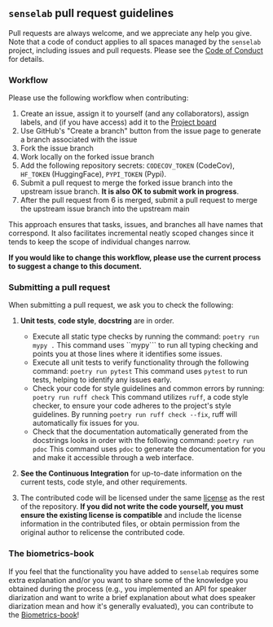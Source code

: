 ## ```senselab``` pull request guidelines
Pull requests are always welcome, and we appreciate any help you give. Note that a code of conduct applies to all spaces managed by the ```senselab``` project, including issues and pull requests. Please see the [Code of Conduct](CODE_OF_CONDUCT.md) for details.


### Workflow
Please use the following workflow when contributing:
1. Create an issue, assign it to yourself (and any collaborators), assign labels, and (if you have access) add it to the [Project board](https://github.com/orgs/sensein/projects/45)
2. Use GitHub's "Create a branch" button from the issue page to generate a branch associated with the issue
3. Fork the issue branch
4. Work locally on the forked issue branch
5. Add the following repository secrets: ```CODECOV_TOKEN``` (CodeCov), ```HF_TOKEN``` (HuggingFace), ```PYPI_TOKEN``` (Pypi).
6. Submit a pull request to merge the forked issue branch into the upstream issue branch.
   **It is also OK to submit work in progress**.
7. After the pull request from 6 is merged, submit a pull request to merge the upstream issue branch into the upstream main

This approach ensures that tasks, issues, and branches all have names that correspond. It also facilitates incremental neatly scoped changes since it tends to keep the scope of individual changes narrow.

**If you would like to change this workflow, please use the current process to suggest a change to this document.**


### Submitting a pull request
When submitting a pull request, we ask you to check the following:

1. **Unit tests**, **code style**, **docstring** are in order.
   - Execute all static type checks by running the command:
     ```poetry run mypy .```
     This command uses ``mypy``` to run all typing checking and points you at those lines where it identifies some issues.
   - Execute all unit tests to verify functionality through the following command:
     ```poetry run pytest```
      This command uses ```pytest``` to run tests, helping to identify any issues early.
   - Check your code for style guidelines and common errors by running:
     ```poetry run ruff check```
      This command utilizes ```ruff```, a code style checker, to ensure your code adheres to the project's style guidelines.
     By running ```poetry run ruff check --fix```, ruff will automatically fix issues for you.
   - Check that the documentation automatically generated from the docstrings looks in order with the following command:
     ```poetry run pdoc```
     This command uses ```pdoc``` to generate the documentation for you and make it accessible through a web interface. 

2. **See the Continuous Integration** for up-to-date information on the current tests, code style, and other requirements.

3. The contributed code will be licensed under the same [license](LICENSE) as the rest of the repository. **If you did not write the code yourself, you must ensure the existing license is compatible** and include the license information in the contributed files, or obtain permission from the original author to relicense the contributed code.


### The biometrics-book
If you feel that the functionality you have added to ```senselab``` requires some extra explanation and/or you want to share some of the knowledge you obtained during the process (e.g., you implemented an API for speaker diarization and want to write a brief explanation about what does speaker diarization mean and how it's generally evaluated), you can contribute to the [Biometrics-book](https://github.com/sensein/biometrics-book)! 
